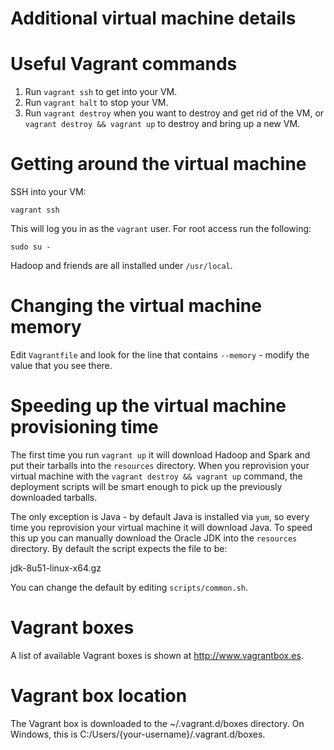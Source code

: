 Additional virtual machine details
==================================


# Useful Vagrant commands

1. Run ```vagrant ssh``` to get into your VM.
2. Run ```vagrant halt``` to stop your VM.
3. Run ```vagrant destroy``` when you want to destroy and get rid of the VM, or
```vagrant destroy && vagrant up``` to destroy and bring up a new VM.

# Getting around the virtual machine

SSH into your VM:

```vagrant ssh```

This will log you in as the `vagrant` user.
For root access run the following:

```sudo su -```

Hadoop and friends are all installed under `/usr/local`.


# Changing the virtual machine memory

Edit `Vagrantfile` and look for the line that contains `--memory` - modify
the value that you see there.

# Speeding up the virtual machine provisioning time

The first time you run `vagrant up` it will download Hadoop and Spark
and put their tarballs into the `resources` directory.  When you
reprovision your virtual machine with the `vagrant destroy && vagrant up`
command, the deployment scripts will be smart enough to pick up the
previously downloaded tarballs.

The only exception is Java - by default Java is installed via `yum`,
so every time you reprovision your virtual machine it will download
Java.  To speed this up you can manually download the Oracle JDK into
the `resources` directory.  By default the script expects
the file to be:

jdk-8u51-linux-x64.gz

You can change the default by editing `scripts/common.sh`.


# Vagrant boxes
A list of available Vagrant boxes is shown at http://www.vagrantbox.es.

# Vagrant box location
The Vagrant box is downloaded to the ~/.vagrant.d/boxes directory. On Windows, this is C:/Users/{your-username}/.vagrant.d/boxes.

